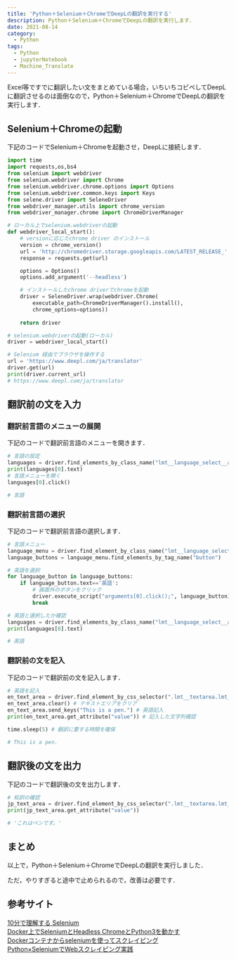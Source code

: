 ```yaml
---
title: 'Python＋Selenium＋ChromeでDeepLの翻訳を実行する'
description: Python＋Selenium＋ChromeでDeepLの翻訳を実行します．
date: 2021-08-14
category: 
  - Python
tags:
  - Python
  - jupyterNotebook
  - Machine_Translate
---
```

<!-- https://www.hamlet-engineer.com -->
Excel等ですでに翻訳したい文をまとめている場合，いちいちコピペしてDeepLに翻訳させるのは面倒なので，Python＋Selenium＋ChromeでDeepLの翻訳を実行します．

<!-- more -->

<ClientOnly>
  <CallInArticleAdsense />
</ClientOnly>







## Selenium＋Chromeの起動
下記のコードでSelenium＋Chromeを起動させ，DeepLに接続します．

```python
import time
import requests,os,bs4
from selenium import webdriver
from selenium.webdriver import Chrome
from selenium.webdriver.chrome.options import Options
from selenium.webdriver.common.keys import Keys
from selene.driver import SeleneDriver
from webdriver_manager.utils import chrome_version
from webdriver_manager.chrome import ChromeDriverManager

# ローカル上でselenium.webdriverの起動
def webdriver_local_start():
    # versionに応じたchrome driver のインストール
    version = chrome_version()
    url = 'http://chromedriver.storage.googleapis.com/LATEST_RELEASE_' + version
    response = requests.get(url)

    options = Options()
    options.add_argument('--headless')

    # インストールしたchrome driverでchromeを起動
    driver = SeleneDriver.wrap(webdriver.Chrome(
        executable_path=ChromeDriverManager().install(), 
        chrome_options=options))
    
    return driver

# selenium.webdriverの起動(ローカル)
driver = webdriver_local_start()

# Selenium 経由でブラウザを操作する
url = 'https://www.deepl.com/ja/translator'
driver.get(url)
print(driver.current_url)
# https://www.deepl.com/ja/translator
```

## 翻訳前の文を入力

### 翻訳前言語のメニューの展開
下記のコードで翻訳前言語のメニューを開きます．

```python
# 言語の設定
languages = driver.find_elements_by_class_name("lmt__language_select__active__title")
print(languages[0].text)
# 言語メニューを開く
languages[0].click()

# 言語
```

### 翻訳前言語の選択
下記のコードで翻訳前言語の選択します．

```python
# 言語メニュー
language_menu = driver.find_element_by_class_name("lmt__language_select__menu")
language_buttons = language_menu.find_elements_by_tag_name("button")

# 英語を選択
for language_button in language_buttons:
    if language_button.text=='英語':
        # 画面外のボタンをクリック
        driver.execute_script("arguments[0].click();", language_button)
        break

# 英語と選択したか確認
languages = driver.find_elements_by_class_name("lmt__language_select__active__title")
print(languages[0].text)

# 英語
```

### 翻訳前の文を記入
下記のコードで翻訳前の文を記入します．

```python
# 英語を記入
en_text_area = driver.find_element_by_css_selector(".lmt__textarea.lmt__source_textarea.lmt__textarea_base_style") # 英語のテキストエリア
en_text_area.clear() # テキストエリアをクリア
en_text_area.send_keys("This is a pen.") # 英語記入
print(en_text_area.get_attribute("value")) # 記入した文字列確認

time.sleep(5) # 翻訳に要する時間を確保

# This is a pen.
```

## 翻訳後の文を出力
下記のコードで翻訳後の文を出力します．

```python
# 和訳の確認
jp_text_area = driver.find_element_by_css_selector(".lmt__textarea.lmt__target_textarea.lmt__textarea_base_style")
print(jp_text_area.get_attribute("value"))

# 'これはペンです。'
```

## まとめ
以上で，Python＋Selenium＋ChromeでDeepLの翻訳を実行しました．

ただ，やりすぎると途中で止められるので，改善は必要です．

## 参考サイト
[10分で理解する Selenium](https://qiita.com/Chanmoro/items/9a3c86bb465c1cce738a)<br>
[Docker上でSeleniumとHeadless ChromeとPython3を動かす](https://qiita.com/sikkim/items/447b72e6ec45849058cd)<br>
[Dockerコンテナからseleniumを使ってスクレイピング](https://qiita.com/kei0919/items/f6f696169c92c936374c)<br>
[Python×SeleniumでWebスクレイピング実践](https://qiita.com/maroKanatani/items/e52984f37cc5474ccd98)<br>




<ClientOnly>
  <CallInArticleAdsense />
</ClientOnly>